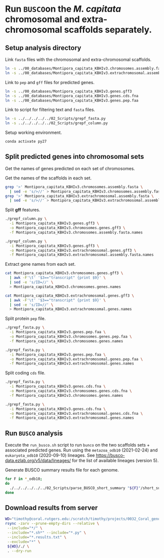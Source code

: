 # Run `BUSCO`on the *M. capitata* chromosomal and extra-chromosomal scaffolds separately. 

## Setup analysis directory

Link `fasta` files with the chromosomal and extra-chromosomal scaffolds.

```bash
ln -s ../00_databases/Montipora_capitata_KBHIv3.chromosomes.assembly.fasta
ln -s ../00_databases/Montipora_capitata_KBHIv3.extrachromosomal.assembly.fasta
```

Link to `pep` and `gff` files for predicted genes. 

```bash
ln -s ../00_databases/Montipora_capitata_KBHIv3.genes.gff3
ln -s ../00_databases/Montipora_capitata_KBHIv3.genes.cds.fna
ln -s ../00_databases/Montipora_capitata_KBHIv3.genes.pep.faa
```

Link to script for filtering text and `fasta` files.

```bash
ln -s ../../../../../02_Scripts/grepf_fasta.py
ln -s ../../../../../02_Scripts/grepf_column.py
```

Setup working environment.

```bash
conda activate py27
```

## Split predicted genes into chromosomal sets

Get the names of genes predicted on each set of chromosomes. 

Get the names of the scaffolds in each set.

```bash
grep '>' Montipora_capitata_KBHIv3.chromosomes.assembly.fasta \
  | sed -e 's/>//' > Montipora_capitata_KBHIv3.chromosomes.assembly.fasta.names
grep '>' Montipora_capitata_KBHIv3.extrachromosomal.assembly.fasta \
  | sed -e 's/>//' > Montipora_capitata_KBHIv3.extrachromosomal.assembly.fasta.names
```

Split **gff** features.

```bash
./grepf_column.py \
  -i Montipora_capitata_KBHIv3.genes.gff3 \
  -o Montipora_capitata_KBHIv3.chromosomes.genes.gff3 \
  -f Montipora_capitata_KBHIv3.chromosomes.assembly.fasta.names

./grepf_column.py \
  -i Montipora_capitata_KBHIv3.genes.gff3 \
  -o Montipora_capitata_KBHIv3.extrachromosomal.genes.gff3 \
  -f Montipora_capitata_KBHIv3.extrachromosomal.assembly.fasta.names
```

Extract gene names from each set.

```bash
cat Montipora_capitata_KBHIv3.chromosomes.genes.gff3 \
  | awk -F'\t' '$3=="transcript" {print $9}' \
  | sed -e 's/ID=//' \
  > Montipora_capitata_KBHIv3.chromosomes.genes.names

cat Montipora_capitata_KBHIv3.extrachromosomal.genes.gff3 \
  | awk -F'\t' '$3=="transcript" {print $9}' \
  | sed -e 's/ID=//' \
  > Montipora_capitata_KBHIv3.extrachromosomal.genes.names
```

Split protein `pep` file.

```bash
./grepf_fasta.py \
  -i Montipora_capitata_KBHIv3.genes.pep.faa \
  -o Montipora_capitata_KBHIv3.chromosomes.genes.pep.faa \
  -f Montipora_capitata_KBHIv3.chromosomes.genes.names

./grepf_fasta.py \
  -i Montipora_capitata_KBHIv3.genes.pep.faa \
  -o Montipora_capitata_KBHIv3.extrachromosomal.genes.pep.faa \
  -f Montipora_capitata_KBHIv3.extrachromosomal.genes.names
```

Split coding `cds` file.

```bash
./grepf_fasta.py \
  -i Montipora_capitata_KBHIv3.genes.cds.fna \
  -o Montipora_capitata_KBHIv3.chromosomes.genes.cds.fna \
  -f Montipora_capitata_KBHIv3.chromosomes.genes.names

./grepf_fasta.py \
  -i Montipora_capitata_KBHIv3.genes.cds.fna \
  -o Montipora_capitata_KBHIv3.extrachromosomal.genes.cds.fna \
  -f Montipora_capitata_KBHIv3.extrachromosomal.genes.names
```

## Run `BUSCO` analysis

Execute the `run_busco.sh` script to run `bunco` on the two scaffolds sets + associated predicted genes. Run using the `metazoa_odb10` (2021-02-24) and `eukaryota_odb10` (2020-09-10) lineages. See https://busco-data.ezlab.org/v5/data/lineages/ for the list of available lineages (version 5).

Generate BUSCO summary results file for each genome.

```bash
for F in *_odb10;
do
  ./../../../../../02_Scripts/parse_BUSCO_short_summary "${F}"/short_summary.* > "${F}".results.txt
done
```

## Download results from server

```bash
WD="timothy@coral.rutgers.edu:/scratch/timothy/projects/0032_Coral_genomes_analysis/03_Analysis/2022-01-27/01_Hawaiian_coral_genomes/01_ExtraAnalysis-Montipora_capitata_KBHIv3/04_BUSCO_ScaffoldsSetsSplit/"
rsync -zarv --prune-empty-dirs --relative \
 --include="*/" \
 --include="*.sh*" --include="*.py" \
 --include="*.results.txt" \
 --exclude="*" \
 ${WD}/./ \
 . --dry-run
```

